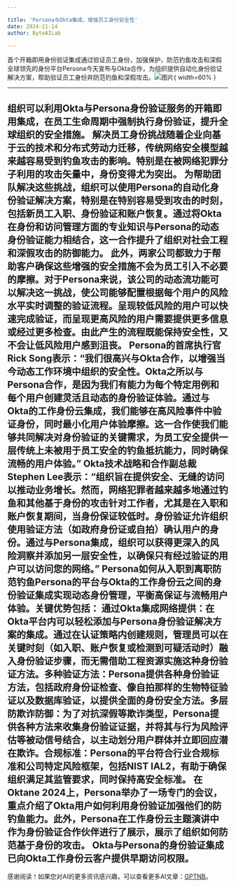 ```yaml
---

title: 'Persona与Okta集成，增强员工身份安全性'
date: 2024-11-14
author: ByteAILab

---
```


首个开箱即用身份验证集成通过验证员工身份，加强保护，防范钓鱼攻击和深假
全球领先的身份平台Persona今天宣布与Okta合作，为组织提供自动化身份验证解决方案，帮助验证员工身份并防范钓鱼和深假攻击。![图片](https://ai-techpark.com/wp-content/uploads/2024/11/1-iam-960x540.jpg){ width=60% }

---
组织可以利用Okta与Persona身份验证服务的开箱即用集成，在员工生命周期中强制执行身份验证，提升全球组织的安全措施。
解决员工身份挑战随着企业向基于云的技术和分布式劳动力迁移，传统网络安全模型越来越容易受到钓鱼攻击的影响。特别是在被网络犯罪分子利用的攻击矢量中，身份变得尤为突出。
为帮助团队解决这些挑战，组织可以使用Persona的自动化身份验证解决方案，特别是在特别容易受到攻击的时刻，包括新员工入职、身份验证和账户恢复。通过将Okta在身份和访问管理方面的专业知识与Persona的动态身份验证能力相结合，这一合作提升了组织对社会工程和深假攻击的防御能力。
此外，两家公司都致力于帮助客户确保这些增强的安全措施不会为员工引入不必要的摩擦。对于Persona来说，该公司的动态流功能可以解决这一挑战，使公司能够配置根据每个用户的风险水平实时调整的验证流程。呈现较低风险的用户可以快速完成验证，而呈现更高风险的用户需要提供更多信息或经过更多检查。由此产生的流程既能保持安全性，又不会让低风险用户感到沮丧。
Persona的首席执行官Rick Song表示：“我们很高兴与Okta合作，以增强当今动态工作环境中组织的安全性。Okta之所以与Persona合作，是因为我们有能力为每个特定用例和每个用户创建灵活且动态的身份验证体验。通过与Okta的工作身份云集成，我们能够在高风险事件中验证身份，同时最小化用户体验摩擦。这一合作使我们能够共同解决对身份验证的关键需求，为员工安全提供一层传统上未被用于员工安全的钓鱼抵抗能力，同时确保流畅的用户体验。”
Okta技术战略和合作副总裁Stephen Lee表示：“组织旨在提供安全、无缝的访问以推动业务增长。然而，网络犯罪者越来越多地通过钓鱼和其他基于身份的攻击针对工作者，尤其是在入职和账户恢复期间，当身份保证较低时。身份验证允许组织使用验证方法（如政府身份证或自拍）确认用户的身份。通过与Persona集成，组织可以获得更深入的风险洞察并添加另一层安全性，以确保只有经过验证的用户可以访问您的网络。”
Persona如何从入职到离职防范钓鱼Persona的平台与Okta的工作身份云之间的身份验证集成实现动态身份管理，平衡高保证与流畅用户体验。关键优势包括：
通过Okta集成网络提供：在Okta平台内可以轻松添加与Persona身份验证解决方案的集成。通过在认证策略内创建规则，管理员可以在关键时刻（如入职、账户恢复或检测到可疑活动时）融入身份验证步骤，而无需借助工程资源实施这种身份验证方法。多种验证方法：Persona提供各种身份验证方法，包括政府身份证检查、像自拍那样的生物特征验证以及数据库验证，以提供全面的身份安全方法。多层防欺诈防御：为了对抗深假等欺诈类型，Persona提供各种方法来收集身份验证证据，并将其与行为风险评估等被动信号结合，以主动划分用户群体并立即回应潜在欺诈。合规标准：Persona的平台符合行业合规标准和公司特定风险框架，包括NIST IAL2，有助于确保组织满足其监管要求，同时保持高安全标准。
在Oktane 2024上，Persona举办了一场专门的会议，重点介绍了Okta用户如何利用身份验证加强他们的防钓鱼能力。此外，Persona在工作身份云主题演讲中作为身份验证合作伙伴进行了展示，展示了组织如何防范基于身份的攻击。
Okta与Persona的身份验证集成已向Okta工作身份云客户提供早期访问权限。
---
感谢阅读！如果您对AI的更多资讯感兴趣，可以查看更多AI文章：[GPTNB](https://gptnb.com)。